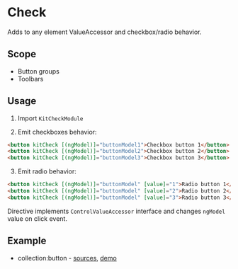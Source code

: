 # Check

Adds to any element ValueAccessor and checkbox/radio behavior.


## Scope

* Button groups
* Toolbars


## Usage

1. Import `KitCheckModule`

2. Emit checkboxes behavior:

```html
<button kitCheck [(ngModel)]="buttonModel1">Checkbox button 1</button>
<button kitCheck [(ngModel)]="buttonModel2">Checkbox button 2</button>
<button kitCheck [(ngModel)]="buttonModel3">Checkbox button 3</button>
```

3. Emit radio behavior:

```html
<button kitCheck [(ngModel)]="buttonModel" [value]="1">Radio button 1</button>
<button kitCheck [(ngModel)]="buttonModel" [value]="2">Radio button 2</button>
<button kitCheck [(ngModel)]="buttonModel" [value]="3">Radio button 3</button>
```
 
Directive implements `ControlValueAccessor` interface and changes `ngModel` value on click event.


## Example

* collection:button - [sources](https://github.com/ngx-kit/ngx-kit/tree/master/packages/collection/lib/ui-button), [demo](http://ngx-kit.com/collection/module/ui-button)
